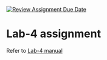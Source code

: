 [![Review Assignment Due Date](https://classroom.github.com/assets/deadline-readme-button-24ddc0f5d75046c5622901739e7c5dd533143b0c8e959d652212380cedb1ea36.svg)](https://classroom.github.com/a/ZJndeOek)
# Lab-4 assignment

Refer to [Lab-4 manual](https://nju-cn-course.gitbook.io/nju-computer-network-lab-manual/ipv4-router/lab-4)
